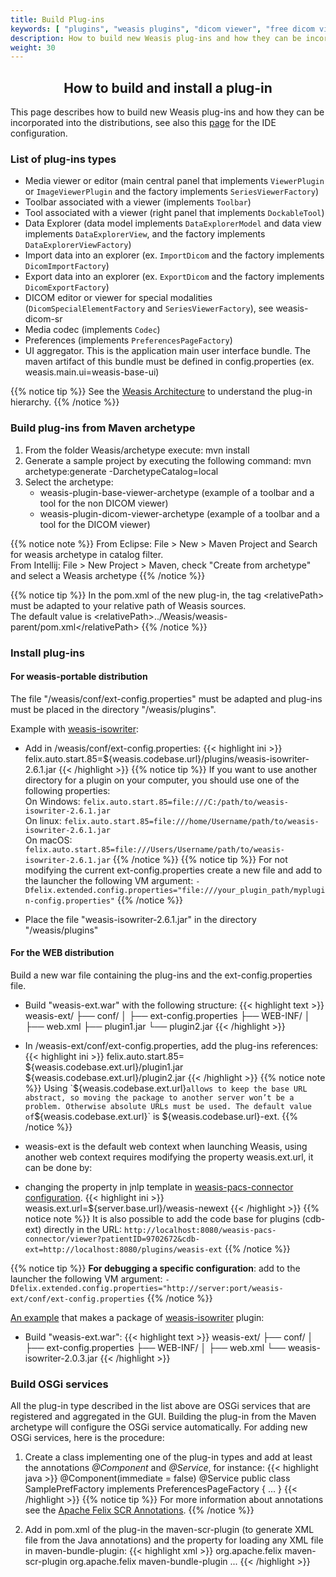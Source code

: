 ```yaml
---
title: Build Plug-ins
keywords: [ "plugins", "weasis plugins", "dicom viewer", "free dicom viewer", "open source dicom viewer", "weasis dicom viewer",  "multi-platform dicom viewer", "dicom", "pacs", "pacs viewer" ]
description: How to build new Weasis plug-ins and how they can be incorporated to the distributions
weight: 30
---
```


## <center>How to build and install a plug-in</center>

This page describes how to build new Weasis plug-ins and how they can be incorporated into the distributions, see also this [page](../../../getting-started/guidelines) for the IDE configuration.

### List of plug-ins types

- Media viewer or editor (main central panel that implements `ViewerPlugin` or `ImageViewerPlugin` and the factory implements `SeriesViewerFactory`)
- Toolbar associated with a viewer (implements `Toolbar`)
- Tool associated with a viewer (right panel that implements `DockableTool`)
- Data Explorer (data model implements `DataExplorerModel` and data view implements `DataExplorerView`, and the factory implements `DataExplorerViewFactory`)
- Import data into an explorer (ex. `ImportDicom` and the factory implements `DicomImportFactory`)
- Export data into an explorer (ex. `ExportDicom` and the factory implements `DicomExportFactory`)
- DICOM editor or viewer for special modalities (`DicomSpecialElementFactory` and `SeriesViewerFactory`), see weasis-dicom-sr
- Media codec (implements `Codec`)
- Preferences (implements `PreferencesPageFactory`)
- UI aggregator. This is the application main user interface bundle. The maven artifact of this bundle must be defined in config.properties (ex. weasis.main.ui=weasis-base-ui)

{{% notice tip %}}
See the [Weasis Architecture](../../architecture) to understand the plug-in hierarchy.
{{% /notice %}}

### Build plug-ins from Maven archetype

1. From the folder Weasis/archetype execute: mvn install
2. Generate a sample project by executing the following command: mvn archetype:generate -DarchetypeCatalog=local
3. Select the archetype:
    - weasis-plugin-base-viewer-archetype (example of a toolbar and a tool for the non DICOM viewer)
    - weasis-plugin-dicom-viewer-archetype (example of a toolbar and a tool for the DICOM viewer)

{{% notice note %}}
From Eclipse: File > New > Maven Project and Search for weasis archetype in catalog filter.<br>
From Intellij: File > New Project > Maven, check "Create from archetype" and select a Weasis archetype
{{% /notice %}}

{{% notice tip %}}
In the pom.xml of the new plug-in, the tag \<relativePath> must be adapted to your relative path of Weasis sources.<br> 
The default value is \<relativePath>../Weasis/weasis-parent/pom.xml\</relativePath>
{{% /notice %}}

### Install plug-ins

#### For weasis-portable distribution

The file "/weasis/conf/ext-config.properties" must be adapted and plug-ins must be placed in the directory "/weasis/plugins".

Example with [weasis-isowriter](http://github.com/nroduit/weasis-isowriter):

- Add in /weasis/conf/ext-config.properties:
{{< highlight ini >}}
felix.auto.start.85=${weasis.codebase.url}/plugins/weasis-isowriter-2.6.1.jar
{{< /highlight >}}
{{% notice tip %}}
If you want to use another directory for a plugin on your computer, you should use one of the following properties:  
On Windows: `felix.auto.start.85=file:///C:/path/to/weasis-isowriter-2.6.1.jar`  
On linux: `felix.auto.start.85=file:///home/Username/path/to/weasis-isowriter-2.6.1.jar`  
On macOS: `felix.auto.start.85=file:///Users/Username/path/to/weasis-isowriter-2.6.1.jar`
{{% /notice %}}
{{% notice tip %}}
For not modifying the current ext-config.properties create a new file and add to the launcher the following VM argument:
    `-Dfelix.extended.config.properties="file:///your_plugin_path/myplugin-config.properties"`
{{% /notice %}}

- Place the file "weasis-isowriter-2.6.1.jar" in the directory "/weasis/plugins"

#### For the WEB distribution

Build a new war file containing the plug-ins and the ext-config.properties file.

- Build "weasis-ext.war" with the following structure:
{{< highlight text >}}
    weasis-ext/
    ├── conf/
    │   ├── ext-config.properties
    ├── WEB-INF/
    │   ├── web.xml
    ├── plugin1.jar
    └── plugin2.jar
{{< /highlight >}}

- In /weasis-ext/conf/ext-config.properties, add the plug-ins references:
{{< highlight ini >}}
felix.auto.start.85= \
 ${weasis.codebase.ext.url}/plugin1.jar \
 ${weasis.codebase.ext.url}/plugin2.jar
{{< /highlight >}}
{{% notice note %}}
Using `${weasis.codebase.ext.url}` allows to keep the base URL abstract, so moving the package to another server won’t be a problem. Otherwise absolute URLs must be used. The default value of `${weasis.codebase.ext.url}` is ${weasis.codebase.url}-ext.
{{% /notice %}}

- weasis-ext is the default web context when launching Weasis, using another web context requires modifying the property weasis.ext.url, it can be done by:

- changing the property in jnlp template in <a target="_blank" href="https://github.com/nroduit/">weasis-pacs-connector configuration</a>.
{{< highlight ini >}}
weasis.ext.url=${server.base.url}/weasis-newext
{{< /highlight >}}
{{% notice note %}}
It is also possible to add the code base for plugins (cdb-ext) directly in the URL: `http://localhost:8080/weasis-pacs-connector/viewer?patientID=9702672&cdb-ext=http://localhost:8080/plugins/weasis-ext`
{{% /notice %}}

{{% notice tip %}}
**For debugging  a specific configuration**: add to the launcher the following VM argument:
`-Dfelix.extended.config.properties="http://server:port/weasis-ext/conf/ext-config.properties`
{{% /notice %}}

[An example](https://github.com/nroduit/weasis-plugins-war-builder) that makes a package of [weasis-isowriter](http://github.com/nroduit/weasis-isowriter) plugin:

- Build "weasis-ext.war":
{{< highlight text >}}
    weasis-ext/
    ├── conf/
    │   ├── ext-config.properties
    ├── WEB-INF/
    │   ├── web.xml
    └── weasis-isowriter-2.0.3.jar
{{< /highlight >}}

### Build OSGi services

All the plug-in type described in the list above are OSGi services that are registered and aggregated in the GUI. Building the plug-in from the Maven archetype will configure the OSGi service automatically. For adding new OSGi services, here is the procedure:

1. Create a class implementing one of the plug-in types and add at least the annotations *@Component* and *@Service*, for instance:
{{< highlight java >}}
@Component(immediate = false)
@Service
public class SamplePrefFactory implements PreferencesPageFactory {
  ...
}
{{< /highlight >}}
{{% notice tip %}}
For more information about annotations see the <a target="_blank" href="http://felix.apache.org/documentation/subprojects/apache-felix-maven-scr-plugin/scr-annotations.html">Apache Felix SCR Annotations</a>.
{{% /notice %}}

2. Add in pom.xml of the plug-in the maven-scr-plugin (to generate XML file from the Java annotations) and the property for loading any XML file in maven-bundle-plugin:
{{< highlight xml >}}
    <build>
    <plugins>
     <plugin>
        <groupId>org.apache.felix</groupId>
        <artifactId>maven-scr-plugin</artifactId>
     </plugin>
     <plugin>
        <groupId>org.apache.felix</groupId>
        <artifactId>maven-bundle-plugin</artifactId>
     </plugin>
    ...
{{< /highlight >}}
